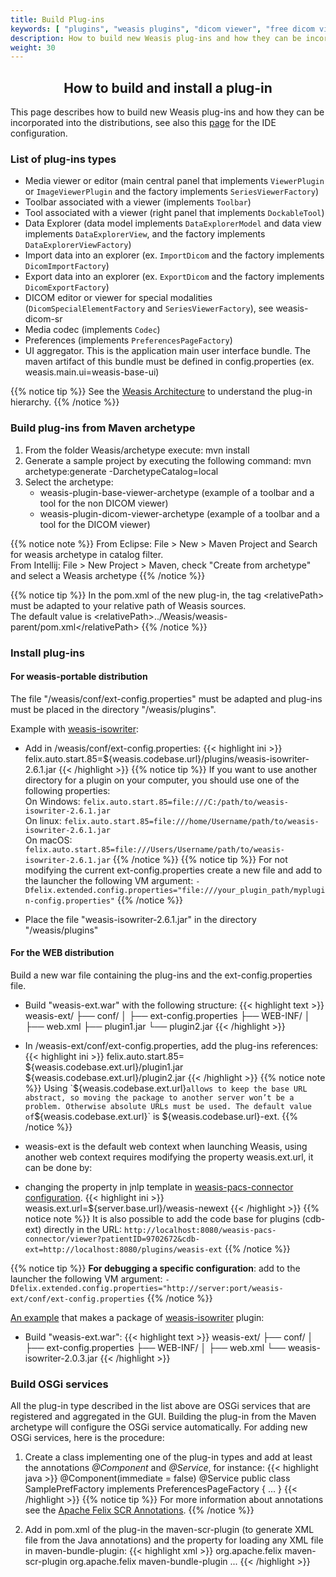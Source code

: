 ```yaml
---
title: Build Plug-ins
keywords: [ "plugins", "weasis plugins", "dicom viewer", "free dicom viewer", "open source dicom viewer", "weasis dicom viewer",  "multi-platform dicom viewer", "dicom", "pacs", "pacs viewer" ]
description: How to build new Weasis plug-ins and how they can be incorporated to the distributions
weight: 30
---
```


## <center>How to build and install a plug-in</center>

This page describes how to build new Weasis plug-ins and how they can be incorporated into the distributions, see also this [page](../../../getting-started/guidelines) for the IDE configuration.

### List of plug-ins types

- Media viewer or editor (main central panel that implements `ViewerPlugin` or `ImageViewerPlugin` and the factory implements `SeriesViewerFactory`)
- Toolbar associated with a viewer (implements `Toolbar`)
- Tool associated with a viewer (right panel that implements `DockableTool`)
- Data Explorer (data model implements `DataExplorerModel` and data view implements `DataExplorerView`, and the factory implements `DataExplorerViewFactory`)
- Import data into an explorer (ex. `ImportDicom` and the factory implements `DicomImportFactory`)
- Export data into an explorer (ex. `ExportDicom` and the factory implements `DicomExportFactory`)
- DICOM editor or viewer for special modalities (`DicomSpecialElementFactory` and `SeriesViewerFactory`), see weasis-dicom-sr
- Media codec (implements `Codec`)
- Preferences (implements `PreferencesPageFactory`)
- UI aggregator. This is the application main user interface bundle. The maven artifact of this bundle must be defined in config.properties (ex. weasis.main.ui=weasis-base-ui)

{{% notice tip %}}
See the [Weasis Architecture](../../architecture) to understand the plug-in hierarchy.
{{% /notice %}}

### Build plug-ins from Maven archetype

1. From the folder Weasis/archetype execute: mvn install
2. Generate a sample project by executing the following command: mvn archetype:generate -DarchetypeCatalog=local
3. Select the archetype:
    - weasis-plugin-base-viewer-archetype (example of a toolbar and a tool for the non DICOM viewer)
    - weasis-plugin-dicom-viewer-archetype (example of a toolbar and a tool for the DICOM viewer)

{{% notice note %}}
From Eclipse: File > New > Maven Project and Search for weasis archetype in catalog filter.<br>
From Intellij: File > New Project > Maven, check "Create from archetype" and select a Weasis archetype
{{% /notice %}}

{{% notice tip %}}
In the pom.xml of the new plug-in, the tag \<relativePath> must be adapted to your relative path of Weasis sources.<br> 
The default value is \<relativePath>../Weasis/weasis-parent/pom.xml\</relativePath>
{{% /notice %}}

### Install plug-ins

#### For weasis-portable distribution

The file "/weasis/conf/ext-config.properties" must be adapted and plug-ins must be placed in the directory "/weasis/plugins".

Example with [weasis-isowriter](http://github.com/nroduit/weasis-isowriter):

- Add in /weasis/conf/ext-config.properties:
{{< highlight ini >}}
felix.auto.start.85=${weasis.codebase.url}/plugins/weasis-isowriter-2.6.1.jar
{{< /highlight >}}
{{% notice tip %}}
If you want to use another directory for a plugin on your computer, you should use one of the following properties:  
On Windows: `felix.auto.start.85=file:///C:/path/to/weasis-isowriter-2.6.1.jar`  
On linux: `felix.auto.start.85=file:///home/Username/path/to/weasis-isowriter-2.6.1.jar`  
On macOS: `felix.auto.start.85=file:///Users/Username/path/to/weasis-isowriter-2.6.1.jar`
{{% /notice %}}
{{% notice tip %}}
For not modifying the current ext-config.properties create a new file and add to the launcher the following VM argument:
    `-Dfelix.extended.config.properties="file:///your_plugin_path/myplugin-config.properties"`
{{% /notice %}}

- Place the file "weasis-isowriter-2.6.1.jar" in the directory "/weasis/plugins"

#### For the WEB distribution

Build a new war file containing the plug-ins and the ext-config.properties file.

- Build "weasis-ext.war" with the following structure:
{{< highlight text >}}
    weasis-ext/
    ├── conf/
    │   ├── ext-config.properties
    ├── WEB-INF/
    │   ├── web.xml
    ├── plugin1.jar
    └── plugin2.jar
{{< /highlight >}}

- In /weasis-ext/conf/ext-config.properties, add the plug-ins references:
{{< highlight ini >}}
felix.auto.start.85= \
 ${weasis.codebase.ext.url}/plugin1.jar \
 ${weasis.codebase.ext.url}/plugin2.jar
{{< /highlight >}}
{{% notice note %}}
Using `${weasis.codebase.ext.url}` allows to keep the base URL abstract, so moving the package to another server won’t be a problem. Otherwise absolute URLs must be used. The default value of `${weasis.codebase.ext.url}` is ${weasis.codebase.url}-ext.
{{% /notice %}}

- weasis-ext is the default web context when launching Weasis, using another web context requires modifying the property weasis.ext.url, it can be done by:

- changing the property in jnlp template in <a target="_blank" href="https://github.com/nroduit/">weasis-pacs-connector configuration</a>.
{{< highlight ini >}}
weasis.ext.url=${server.base.url}/weasis-newext
{{< /highlight >}}
{{% notice note %}}
It is also possible to add the code base for plugins (cdb-ext) directly in the URL: `http://localhost:8080/weasis-pacs-connector/viewer?patientID=9702672&cdb-ext=http://localhost:8080/plugins/weasis-ext`
{{% /notice %}}

{{% notice tip %}}
**For debugging  a specific configuration**: add to the launcher the following VM argument:
`-Dfelix.extended.config.properties="http://server:port/weasis-ext/conf/ext-config.properties`
{{% /notice %}}

[An example](https://github.com/nroduit/weasis-plugins-war-builder) that makes a package of [weasis-isowriter](http://github.com/nroduit/weasis-isowriter) plugin:

- Build "weasis-ext.war":
{{< highlight text >}}
    weasis-ext/
    ├── conf/
    │   ├── ext-config.properties
    ├── WEB-INF/
    │   ├── web.xml
    └── weasis-isowriter-2.0.3.jar
{{< /highlight >}}

### Build OSGi services

All the plug-in type described in the list above are OSGi services that are registered and aggregated in the GUI. Building the plug-in from the Maven archetype will configure the OSGi service automatically. For adding new OSGi services, here is the procedure:

1. Create a class implementing one of the plug-in types and add at least the annotations *@Component* and *@Service*, for instance:
{{< highlight java >}}
@Component(immediate = false)
@Service
public class SamplePrefFactory implements PreferencesPageFactory {
  ...
}
{{< /highlight >}}
{{% notice tip %}}
For more information about annotations see the <a target="_blank" href="http://felix.apache.org/documentation/subprojects/apache-felix-maven-scr-plugin/scr-annotations.html">Apache Felix SCR Annotations</a>.
{{% /notice %}}

2. Add in pom.xml of the plug-in the maven-scr-plugin (to generate XML file from the Java annotations) and the property for loading any XML file in maven-bundle-plugin:
{{< highlight xml >}}
    <build>
    <plugins>
     <plugin>
        <groupId>org.apache.felix</groupId>
        <artifactId>maven-scr-plugin</artifactId>
     </plugin>
     <plugin>
        <groupId>org.apache.felix</groupId>
        <artifactId>maven-bundle-plugin</artifactId>
     </plugin>
    ...
{{< /highlight >}}
